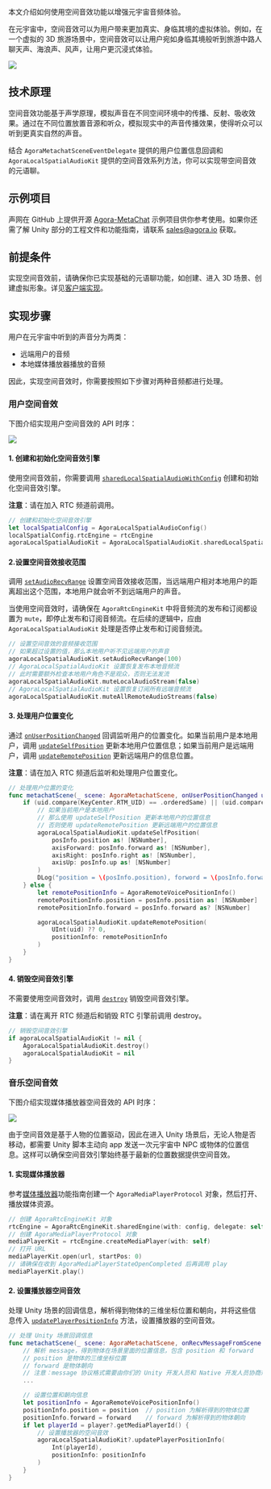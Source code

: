 本文介绍如何使用空间音效功能以增强元宇宙音频体验。

在元宇宙中，空间音效可以为用户带来更加真实、身临其境的虚拟体验。例如，在一个虚拟的 3D 旅游场景中，空间音效可以让用户宛如身临其境般听到旅游中路人聊天声、海浪声、风声，让用户更沉浸式体验。

![](https://web-cdn.agora.io/docs-files/1679566933312)

## 技术原理

空间音效功能基于声学原理，模拟声音在不同空间环境中的传播、反射、吸收效果。通过在不同位置放置音源和听众，模拟现实中的声音传播效果，使得听众可以听到更真实自然的声音。

结合 `AgoraMetachatSceneEventDelegate` 提供的用户位置信息回调和 `AgoraLocalSpatialAudioKit` 提供的空间音效系列方法，你可以实现带空间音效的元语聊。

## 示例项目

声网在 GitHub 上提供开源 [Agora-MetaChat](https://github.com/AgoraIO-Community/Agora-MetaChat/tree/dev_sdk2) 示例项目供你参考使用。如果你还需了解 Unity 部分的工程文件和功能指南，请联系 sales@agora.io 获取。


## 前提条件

实现空间音效前，请确保你已实现基础的元语聊功能，如创建、进入 3D 场景、创建虚拟形象。详见[客户端实现](https://docs.agora.io/cn/metachat/metachat_client_ios?platform=All%20Platforms)。


## 实现步骤

用户在元宇宙中听到的声音分为两类：

- 远端用户的音频
- 本地媒体播放器播放的音频

因此，实现空间音效时，你需要按照如下步骤对两种音频都进行处理。

### 用户空间音效

下图介绍实现用户空间音效的 API 时序：

![](https://web-cdn.agora.io/docs-files/1679996795148)


#### 1. 创建和初始化空间音效引擎

使用空间音效前，你需要调用 [`sharedLocalSpatialAudioWithConfig`](https://docs.agora.io/cn/live-streaming-premium-4.x/API%20Reference/ios_ng/API/toc_audio_effect.html#api_ilocalspatialaudioengine_initialize) 创建和初始化空间音效引擎。

**注意**：请在加入 RTC 频道前调用。

```swift
// 创建和初始化空间音效引擎
let localSpatialConfig = AgoraLocalSpatialAudioConfig()
localSpatialConfig.rtcEngine = rtcEngine
agoraLocalSpatialAudioKit = AgoraLocalSpatialAudioKit.sharedLocalSpatialAudio(with: localSpatialConfig)
```


#### 2.设置空间音效接收范围

调用 [`setAudioRecvRange`](https://docs.agora.io/cn/live-streaming-premium-4.x/API%20Reference/ios_ng/API/toc_audio_effect.html#api_ibasespatialaudioengine_setaudiorecvrange) 设置空间音效接收范围，当远端用户相对本地用户的距离超出这个范围，本地用户就会听不到远端用户的声音。

当使用空间音效时，请确保在 `AgoraRtcEngineKit` 中将音频流的发布和订阅都设置为 `mute`，即停止发布和订阅音频流。在后续的逻辑中，应由 `AgoraLocalSpatialAudioKit` 处理是否停止发布和订阅音频流。

```swift
// 设置空间音效的音频接收范围
// 如果超过设置的值，那么本地用户听不见远端用户的声音
agoraLocalSpatialAudioKit.setAudioRecvRange(100)
// AgoraLocalSpatialAudioKit 设置恢复发布本地音频流
// 此时需要额外检查本地用户角色不是观众，否则无法发流
agoraLocalSpatialAudioKit.muteLocalAudioStream(false)
// AgoraLocalSpatialAudioKit 设置恢复订阅所有远端音频流
agoraLocalSpatialAudioKit.muteAllRemoteAudioStreams(false)
```


#### 3. 处理用户位置变化

通过 [`onUserPositionChanged`](https://docs.agora.io/cn/metachat/metachat_api_ios?platform=All%20Platforms#onuserpositionchanged) 回调监听用户的位置变化。如果当前用户是本地用户，调用 [`updateSelfPosition`](https://docs.agora.io/cn/live-streaming-premium-4.x/API%20Reference/ios_ng/API/toc_audio_effect.html#api_ibasespatialaudioengine_updateselfposition) 更新本地用户位置信息；如果当前用户是远端用户，调用 [`updateRemotePosition`](https://docs.agora.io/cn/live-streaming-premium-4.x/API%20Reference/ios_ng/API/toc_audio_effect.html#api_ilocalspatialaudioengine_updateremoteposition) 更新远端用户的信息位置。

**注意**：请在加入 RTC 频道后监听和处理用户位置变化。

```swift
// 处理用户位置的变化
func metachatScene(_ scene: AgoraMetachatScene, onUserPositionChanged uid: String, posInfo: AgoraMetachatPositionInfo) {
    if (uid.compare(KeyCenter.RTM_UID) == .orderedSame) || (uid.compare("") == .orderedSame) {
        // 如果当前用户是本地用户
        // 那么使用 updateSelfPosition 更新本地用户的位置信息
        // 否则使用 updateRemotePosition 更新远端用户的位置信息
        agoraLocalSpatialAudioKit.updateSelfPosition(
            posInfo.position as! [NSNumber],
            axisForward: posInfo.forward as! [NSNumber],
            axisRight: posInfo.right as! [NSNumber],
            axisUp: posInfo.up as! [NSNumber]
        )
        DLog("position = \(posInfo.position), forword = \(posInfo.forward), right = \(posInfo.right), up = \(posInfo.up)")
    } else {
        let remotePositionInfo = AgoraRemoteVoicePositionInfo()
        remotePositionInfo.position = posInfo.position as! [NSNumber]
        remotePositionInfo.forward = posInfo.forward as? [NSNumber]

        agoraLocalSpatialAudioKit.updateRemotePosition(
            UInt(uid) ?? 0,
            positionInfo: remotePositionInfo
        )
    }
}
```


#### 4. 销毁空间音效引擎

不需要使用空间音效时，调用 [`destroy`](https://docs.agora.io/cn/live-streaming-premium-4.x/API%20Reference/ios_ng/API/toc_audio_effect.html#api_ilocalspatialaudioengine_release) 销毁空间音效引擎。

**注意**：请在离开 RTC 频道后和销毁 RTC 引擎前调用 destroy。

```swift
// 销毁空间音效引擎
if agoraLocalSpatialAudioKit != nil {
    AgoraLocalSpatialAudioKit.destroy()
    agoraLocalSpatialAudioKit = nil
}
```


### 音乐空间音效

下图介绍实现媒体播放器空间音效的 API 时序：

![](https://web-cdn.agora.io/docs-files/1679996803493)

由于空间音效是基于人物的位置驱动，因此在进入 Unity 场景后，无论人物是否移动，都需要 Unity 脚本主动向 app 发送一次元宇宙中 NPC 或物体的位置信息。这样可以确保空间音效引擎始终基于最新的位置数据提供空间音效。

#### 1. 实现媒体播放器

参考[媒体播放器](https://docs.agora.io/cn/live-streaming-premium-4.x/media_player_apple_ng?platform=iOS)功能指南创建一个 `AgoraMediaPlayerProtocol` 对象，然后打开、播放媒体资源。

```swift
// 创建 AgoraRtcEngineKit 对象
rtcEngine = AgoraRtcEngineKit.sharedEngine(with: config, delegate: self)
// 创建 AgoraMediaPlayerProtocol 对象
mediaPlayerKit = rtcEngine.createMediaPlayer(with: self)
// 打开 URL
mediaPlayerKit.open(url, startPos: 0)
// 请确保在收到 AgoraMediaPlayerStateOpenCompleted 后再调用 play
mediaPlayerKit.play()
```

#### 2. 设置播放器空间音效

处理 Unity 场景的回调信息，解析得到物体的三维坐标位置和朝向，并将这些信息传入 [`updatePlayerPositionInfo`](https://docs.agora.io/cn/live-streaming-premium-4.x/API%20Reference/ios_ng/API/toc_audio_effect.html#api_ibasespatialaudioengine_updateplayerpositioninfo) 方法，设置播放器的空间音效。


```swift
// 处理 Unity 场景回调信息
func metachatScene(_ scene: AgoraMetachatScene, onRecvMessageFromScene message: Data) {
    // 解析 message，得到物体在场景里面的位置信息，包含 position 和 forward
    // position 是物体的三维坐标位置
    // forward 是物体朝向
    // 注意：message 协议格式需要由你们的 Unity 开发人员和 Native 开发人员协商规定
    ...

    // 设置位置和朝向信息
    let positionInfo = AgoraRemoteVoicePositionInfo()
    positionInfo.position = position  // position 为解析得到的物体位置
    positionInfo.forward = forward    // forward 为解析得到的物体朝向
    if let playerId = player?.getMediaPlayerId() {
        // 设置播放器的空间音效
        agoraLocalSpatialAudioKit?.updatePlayerPositionInfo(
            Int(playerId),
            positionInfo: positionInfo
        )
    }
}
```


